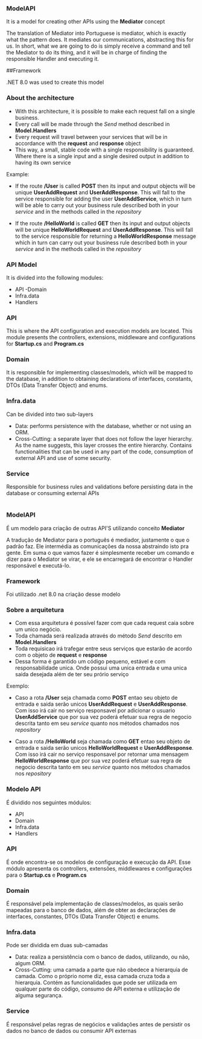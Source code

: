 ### ModelAPI
  It is a model for creating other APIs using the **Mediator** concept

The translation of Mediator into Portuguese is mediator, which is exactly what the pattern does. It mediates our communications, abstracting this for us.
In short, what we are going to do is simply receive a command and tell the Mediator to do its thing, and it will be in charge of finding the responsible Handler and executing it.

##Framework

.NET 8.0 was used to create this model

### About the architecture

  - With this architecture, it is possible to make each request fall on a single business.
  - Every call will be made through the *Send* method described in **Model.Handlers**
  - Every request will travel between your services that will be in accordance with the **request** and **response** object
  - This way, a small, stable code with a single responsibility is guaranteed. Where there is a single input and a single desired output in addition to having its own service

  Example:
   - If the route **/User** is called **POST** then its input and output objects will be unique **UserAddRequest** and **UserAddResponse**. This will fall to the service responsible for adding the user **UserAddService**, which in turn will be able to carry out your business rule described both in your *service* and in the methods called in the *repository*
  
   - If the route **/HelloWorld** is called **GET** then its input and output objects will be unique **HelloWorldRequest** and **UserAddResponse**. This will fall to the service responsible for returning a **HelloWorldResponse** message which in turn can carry out your business rule described both in your *service* and in the methods called in the *repository*


### API Model
  It is divided into the following modules:
   - API
   -Domain
   - Infra.data
   - Handlers

### API

  This is where the API configuration and execution models are located.
  This module presents the controllers, extensions, middleware and configurations for **Startup.cs** and **Program.cs**

### Domain

  It is responsible for implementing classes/models, which will be mapped to the database, in addition to obtaining declarations of interfaces, constants, DTOs (Data Transfer Object) and enums.

### Infra.data

  Can be divided into two sub-layers
- Data: performs persistence with the database, whether or not using an ORM.
- Cross-Cutting: a separate layer that does not follow the layer hierarchy. As the name suggests, this layer crosses the entire hierarchy. Contains functionalities that can be used in any part of the code, consumption of external API and use of some security.

### Service

  Responsible for business rules and validations before persisting data in the database or consuming external APIs

# 

### ModelAPI
 É um modelo para criação de outras API'S utilizando conceito **Mediator**

 A tradução de Mediator para o português é mediador, justamente o que o padrão faz. Ele intermédia as comunicações da nossa abstraindo isto pra gente.
 Em suma o que vamos fazer é simplesmente receber um comando e dizer para o Mediator se virar, e ele se encarregará de encontrar o Handler responsável e executá-lo.

### Framework

Foi utilizado .net 8.0 na criação desse modelo

### Sobre a arquitetura

 - Com essa arquitetura é possível fazer com que cada request caia sobre um unico negócio. 
 - Toda chamada será realizada através do método *Send* descrito em **Model.Handlers**
 - Toda requisicao irá trafegar entre seus serviços que estarão de acordo com o objeto de **request** e **response**
 - Dessa forma é garantido um código pequeno, estável e com responsabilidade unica. Onde possui uma unica entrada e uma unica saida desejada além de ter seu prório serviço

 Exemplo:
  - Caso a rota **/User** seja chamada como **POST** entao seu objeto de entrada e saida serão unicos **UserAddRequest** e **UserAddResponse**. Com isso irá cair no serviço responsavel por adicionar o usuario **UserAddService** que por sua vez poderá efetuar sua regra de negocio descrita tanto em seu *service* quanto nos métodos chamados nos *repository*
  
  - Caso a rota **/HelloWorld** seja chamada como **GET** entao seu objeto de entrada e saida serão unicos **HelloWorldRequest** e **UserAddResponse**. Com isso irá cair no serviço responsavel por retornar uma mensagem **HelloWorldResponse** que por sua vez poderá efetuar sua regra de negocio descrita tanto em seu *service* quanto nos métodos chamados nos *repository*


### Modelo API
 É dividido nos seguintes módulos:
  - API
  - Domain
  - Infra.data
  - Handlers

### API

 É onde encontra-se os modelos de configuração e execução da API. 
 Esse módulo apresenta os controllers, extensões, middlewares e configurações para o **Startup.cs** e **Program.cs**

### Domain

 É responsável pela implementação de classes/modelos, as quais serão mapeadas para o banco de dados, além de obter as declarações de interfaces, constantes, DTOs (Data Transfer Object) e enums.

### Infra.data

 Pode ser dividida em duas sub-camadas
- Data: realiza a persistência com o banco de dados, utilizando, ou não, algum ORM.
- Cross-Cutting: uma camada a parte que não obedece a hierarquia de camada. Como o próprio nome diz, essa camada cruza toda a hierarquia. Contém as funcionalidades que pode ser utilizada em qualquer parte do código, consumo de API externa e utilização de alguma segurança.

### Service

 É responsável pelas regras de negócios e validações antes de persistir os dados no banco de dados ou consumir API externas
